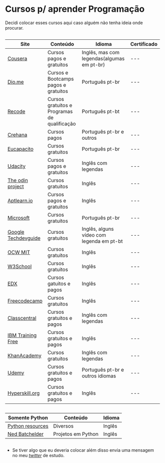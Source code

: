 # **Cursos p/ aprender Programação**
Decidi colocar esses cursos aqui caso alguém não tenha ideia onde procurar. 

##

| Site                                                      | Conteúdo                                     | Idioma                                     | Certificado |
|-----------------------------------------------------------|----------------------------------------------|--------------------------------------------|-------------|
| [Cousera](https://www.coursera.org/)                      |           Cursos pagos e gratuitos           | Inglês, mas com legendas(algumas em pt-br) | ---         |
| [Dio.me](https://www.dio.me/en)                           | Cursos e Bootcamps pagos e gratuitos         | Português pt-br                            | ---         |
| [Recode](https://recode.org.br/)                          | Cursos gratuitos e Programas de qualificação | Português pt-bt                            | ---         |
| [Crehana](https://www.crehana.com/br/)                    | Cursos pagos                                 | Português pt-br e outros                   | ---         |
| [Eucapacito](https://www.eucapacito.com.br/)              | Cursos gratuitos                             | Português pt-br                            | ---         |
| [Udacity](https://www.udacity.com/)                       | Cursos pagos e gratuitos                     | Inglês com legendas                        | ---         |
| [The odin project](https://www.theodinproject.com/)       | Cursos gratuitos                             | Inglês                                     | ---         |
| [Aptlearn.io](https://aptlearn.io/)                       | Cursos pagos e gratuitos                     | Inglês                                     | ---         |
| [Microsoft](https://docs.microsoft.com/pt-br/learn/)      | Cursos gratuitos                             | Português pt-br                            | ---         |
| [Google Techdevguide](http://techdevguide.withgoogle.com) | Cursos gratuitos                             | Inglês, alguns vídeo com legenda em pt-bt  | ---         |
| [OCW MIT](http://ocw.mit.edu)                             | Cursos gratuitos                             | Inglês                                     | ---         |
| [W3School](http://w3schools.com)                          | Cursos gratuitos                             | Inglês                                     | ---         |
| [EDX](http://edx.org)                                     | Cursos gatuitos e pagos                      | Inglês                                     | ---         |
| [Freecodecamp](http://freecodecamp.org)                   | Cursos gratuitos                             | Inglês                                     | ---         |
| [Classcentral](http://classcentral.com)                   | Cursos gratuitos e pagos                     | Inglês com legendas                        | ---         |
| [IBM Training Free](http://ibm.com/training/free)         | Cursos gratuitos e pagos                     | Inglês                                     | ---         |
| [KhanAcademy](http://khanacademy.org)                     | Cursos gratuitos                             | Inglês com legendas                        | ---         |
| [Udemy](http://udemy.com)                                 | Cursos gratuitos e pagos                     | Português pt-br e outros idiomas           | ---         |
| [Hyperskill.org](https://hyperskill.org/tracks)           | Cursos gratuitos e pagos                     | Inglês                                     | ---         |

## 

| Somente Python                                                 | Conteúdo           | Idioma |
|----------------------------------------------------------------|--------------------|--------|
| [Python resources](https://www.pythondiscord.com/resources/)   | Diversos           | Inglês |
| [Ned Batchelder](https://nedbatchelder.com/text/kindling.html) | Projetos em Python | Inglês |

##
  
* Se tiver algo que eu deveria colocar além disso envia uma mensagem no meu *[twitter](https://twitter.com/AprendendoPyton)* de estudo.
